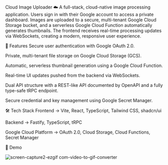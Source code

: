 Cloud Image Uploader ☁️
A full-stack, cloud-native image processing application.
Users sign in with their Google account to access a private dashboard.
Images are uploaded to a secure, multi-tenant Google Cloud Storage bucket, and a serverless Google Cloud Function automatically generates thumbnails.
The frontend receives real-time processing updates via WebSockets, creating a modern, responsive user experience.

🚀 Features
Secure user authentication with Google OAuth 2.0.

Private, multi-tenant file storage on Google Cloud Storage (GCS).

Automatic, serverless thumbnail generation using a Google Cloud Function.

Real-time UI updates pushed from the backend via WebSockets.

Dual API structure with a REST-like API documented by OpenAPI and a fully type-safe tRPC endpoint.

Secure credential and key management using Google Secret Manager.

🛠️ Tech Stack
Frontend → Vite, React, TypeScript, Tailwind CSS, shadcn/ui

Backend → Fastify, TypeScript, tRPC

Google Cloud Platform → OAuth 2.0, Cloud Storage, Cloud Functions, Secret Manager

📸 Demo

![screen-capture2-ezgif com-video-to-gif-converter](https://github.com/user-attachments/assets/1775fba7-abb2-4a86-98a4-16b2534cea62)
